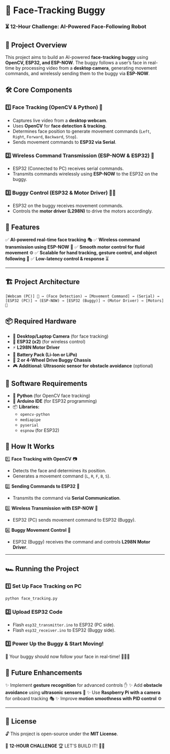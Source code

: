 # 🚀 **Face-Tracking Buggy**
### ⏳ 12-Hour Challenge: AI-Powered Face-Following Robot

## 🎯 **Project Overview**
This project aims to build an AI-powered **face-tracking buggy** using **OpenCV, ESP32, and ESP-NOW**. The buggy follows a user’s face in real-time by processing video from a **desktop camera**, generating movement commands, and wirelessly sending them to the buggy via **ESP-NOW**.

## 🛠️ **Core Components**

### 1️⃣ **Face Tracking (OpenCV & Python)** 🎥
- Captures live video from a **desktop webcam**.
- Uses **OpenCV** for **face detection & tracking**.
- Determines face position to generate movement commands (`Left`, `Right`, `Forward`, `Backward`, `Stop`).
- Sends movement commands to **ESP32 via Serial**.

### 2️⃣ **Wireless Command Transmission (ESP-NOW & ESP32)** 📡
- ESP32 (Connected to PC) receives serial commands.
- Transmits commands wirelessly using **ESP-NOW** to the ESP32 on the buggy.

### 3️⃣ **Buggy Control (ESP32 & Motor Driver)** 🚗💨
- ESP32 on the buggy receives movement commands.
- Controls the **motor driver (L298N)** to drive the motors accordingly.

## 🚀 **Features**
✅ **AI-powered real-time face tracking** 🎭
✅ **Wireless command transmission using ESP-NOW** 📡
✅ **Smooth motor control for fluid movement** ⚙️
✅ **Scalable for hand tracking, gesture control, and object following** 🤖
✅ **Low-latency control & response** ⏳

---

## 🏗️ **Project Architecture**
```
[Webcam (PC)] 🎥 → (Face Detection) → [Movement Command] → (Serial) → [ESP32 (PC)] → (ESP-NOW) → [ESP32 (Buggy)] → (Motor Driver) → [Motors] 🚗
```

## 📦 **Required Hardware**
- 🎥 **Desktop/Laptop Camera** (for face tracking)
- 📡 **ESP32 (x2)** (for wireless control)
- ⚡ **L298N Motor Driver**
- 🔋 **Battery Pack (Li-Ion or LiPo)**
- 🛞 **2 or 4-Wheel Drive Buggy Chassis**
- 🎮 **Additional: Ultrasonic sensor for obstacle avoidance** (optional)

## 🔧 **Software Requirements**
- 🐍 **Python** (for OpenCV face tracking)
- 🔧 **Arduino IDE** (for ESP32 programming)
- 📦 **Libraries:**
  - `opencv-python`
  - `mediapipe`
  - `pyserial`
  - `espnow` (for ESP32)

## 📜 **How It Works**
1️⃣ **Face Tracking with OpenCV** 📷
   - Detects the face and determines its position.
   - Generates a movement command (`L`, `R`, `F`, `B`, `S`).
   
2️⃣ **Sending Commands to ESP32** 🔄
   - Transmits the command via **Serial Communication**.
   
3️⃣ **Wireless Transmission with ESP-NOW** 📡
   - ESP32 (PC) sends movement command to ESP32 (Buggy).
   
4️⃣ **Buggy Movement Control** 🚗
   - ESP32 (Buggy) receives the command and controls **L298N Motor Driver**.

---

## 🏎️ **Running the Project**
### **1️⃣ Set Up Face Tracking on PC**
```sh
python face_tracking.py
```
### **2️⃣ Upload ESP32 Code**
- Flash `esp32_transmitter.ino` to ESP32 (PC side).
- Flash `esp32_receiver.ino` to ESP32 (Buggy side).

### **3️⃣ Power Up the Buggy & Start Moving!**
🚀 Your buggy should now follow your face in real-time! 🎥🔄🚗

## 🔮 **Future Enhancements**
✨ Implement **gesture recognition** for advanced controls ✋
✨ Add **obstacle avoidance** using **ultrasonic sensors** 🚧
✨ Use **Raspberry Pi with a camera** for onboard tracking 🎭
✨ Improve **motion smoothness with PID control** ⚙️

---

## 📜 **License**
🔓 This project is open-source under the **MIT License**.

📌 **12-HOUR CHALLENGE** 🏆 LET'S BUILD IT! 🚀🔥

